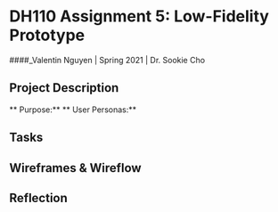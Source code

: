 # DH110 Assignment 5: Low-Fidelity Prototype
####_Valentin Nguyen | Spring 2021 | Dr. Sookie Cho

## Project Description

** Purpose:**
** User Personas:**

## Tasks

## Wireframes & Wireflow

## Reflection
